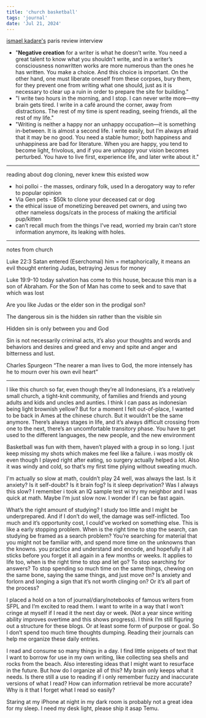 ```yaml
---
title: 'church basketball'
tags: 'journal'
date: 'Jul 21, 2024'
---
```


[ismael kadare's](https://www.theparisreview.org/interviews/1105/the-art-of-fiction-no-153-ismail-kadare) paris review interview

- "**Negative creation** for a writer is what he doesn’t write. You need a great talent to know what you shouldn’t write, and in a writer’s consciousness nonwritten works are more numerous than the ones he has written. You make a choice. And this choice is important. On the other hand, one must liberate oneself from these corpses, bury them, for they prevent one from writing what one should, just as it is necessary to clear up a ruin in order to prepare the site for building."
- "I write two hours in the morning, and I stop. I can never write more—my brain gets tired. I write in a café around the corner, away from distractions. The rest of my time is spent reading, seeing friends, all the rest of my life."
- "Writing is neither a happy nor an unhappy occupation—it is something in-between. It is almost a second life. I write easily, but I’m always afraid that it may be no good. You need a stable humor; both happiness and unhappiness are bad for literature. When you are happy, you tend to become light, frivolous, and if you are unhappy your vision becomes perturbed. You have to live first, experience life, and later write about it."

---

reading about dog cloning, never knew this existed wow

- hoi polloi - the masses, ordinary folk, used In a derogatory way to refer to popular opinion
- Via Gen pets - $50k to clone your deceased cat or dog
- the ethical issue of monetizing bereaved pet owners, and using two other nameless dogs/cats in the process of making the artificial pup/kitten
- can’t recall much from the things I’ve read, worried my brain can’t store information anymore, its leaking with holes.

---

notes from church

Luke 22:3
Satan entered (Eserchomai) him
= metaphorically, it means an evil thought entering Judas, betraying Jesus for money

Luke 19:9-10
today salvation has come to this house, because this man is a son of Abraham.
For the Son of Man has come to seek and to save that which was lost

Are you like Judas or the elder son in the prodigal son?

The dangerous sin is the hidden sin rather than the visible sin

Hidden sin is only between you and God

Sin is not necessarily criminal acts, it’s also your thoughts and words and behaviors and desires and greed and envy and spite and anger and bitterness and lust.

Charles Spurgeon
“The nearer a man lives to God, the more intensely has he to mourn over his own evil heart”

---

I like this church so far, even though they’re all Indonesians, it’s a relatively small church, a tight-knit community, of families and friends and young adults and kids and uncles and aunties. I think I can pass as indonesian being light brownish yellow? But for a moment I felt out-of-place, I wanted to be back in Ames at the chinese church. But it wouldn’t be the same anymore. There’s always stages in life, and it’s always difficult crossing from one to the next, there’s an uncomfortable transitory phase. You have to get used to the different languages, the new people, and the new environment

Basketball was fun with them, haven’t played with a group in so long. I just keep missing my shots which makes me feel like a failure. i was mostly ok even though I played right after eating, so surgery actually helped a lot. Also it was windy and cold, so that’s my first time plying without sweating much.

I'm actually so slow at math, couldn’t play 24 well, was always the last. Is it anxiety? Is it self-doubt? Is it brain fog? Is it sleep deprivation? Was I always this slow? I remember i took an IQ sample test wi try my neighbor and I was quick at math. Maybe I’m just slow now. I wonder if I can be fast again.

What’s the right amount of studying? I study too little and I might be underprepared. And if I don’t do well, the damage was self-inflicted. Too much and it’s opportunity cost, I could’ve worked on something else. This is like a early stopping problem. When is the right time to stop the search, can studying be framed as a search problem? You’re searching for material that you might not be familiar with, and spend more time on the unknowns than the knowns. you practice and understand and encode, and hopefully it all sticks before you forget it all again in a few months or weeks. It applies to life too, when is the right time to stop and let go? To stop searching for answers? To stop spending so much time on the same things, chewing on the same bone, saying the same things, and just move on? Is anxiety and forlorn and longing a sign that it’s not worth clinging on? Or it’s all part of the process?

I placed a hold on a ton of journal/diary/notebooks of famous writers from SFPL and I’m excited to read them. I want to write in a way that I won’t cringe at myself if I read it the next day or week. (Not a year since writing ability improves overtime and this shows progress). I think I’m still figuring out a structure for these blogs. Or at least some form of purpose or goal. So I don’t spend too much time thoughts dumping. Reading their journals can help me organize these daily entries.

I read and consume so many things in a day. I find little snippets of text that I want to borrow for use in my own writing, like collecting sea shells and rocks from the beach. Also interesting ideas that I might want to resurface in the future. But how do I organize all of this? My brain only keeps what it needs. Is there still a use to reading if i only remember fuzzy and inaccurate versions of what I read? How can information retrieval be more accurate? Why is it that I forget what I read so easily?

Staring at my iPhone at night in my dark room is probably not a great idea for my sleep. I need my desk light, please ship it asap Temu.
